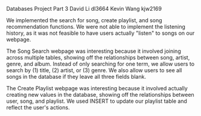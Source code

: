 Databases Project Part 3
David Li	dl3664
Kevin Wang	kjw2169

We implemented the search for song, create playlist, and song recommendation functions. We were not able to implement the listening history, as it was not feasible to have users actually "listen" to songs on our webpage.

The Song Search webpage was interesting because it involved joining across multiple tables, showing off the relationships between song, artist, genre, and album. Instead of only searching for one term, we allow users to search by (1) title, (2) artist, or (3) genre. We also allow users to see all songs in the database if they leave all three fields blank.

The Create Playlist webpage was interesting because it involved actually creating new values in the database, showing off the relationships between user, song, and playlist. We used INSERT to update our playlist table and reflect the user's actions.
